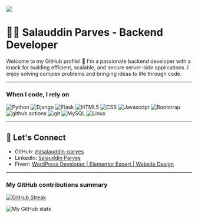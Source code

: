 ![](https://komarev.com/ghpvc/?username=salauddin-parves&color=brightgreen)

# 👨‍💻 Salauddin Parves - Backend Developer  

Welcome to my GitHub profile! 🚀 I'm a passionate backend developer with a knack for building efficient, scalable, and secure server-side applications. I enjoy solving complex problems and bringing ideas to life through code.  

---

<h3>When I code, I rely on</h3>
<p>
   <img alt="Python" src="https://img.shields.io/badge/Python-3776AB?style=flat-square&logo=python&logoColor=white" />
  <img alt="Django" src="https://img.shields.io/badge/-Django-092E20?style=flat-square&logo=django&logoColor=white" />
  <img alt="Flask" src="https://img.shields.io/badge/Flask-000000?style=flat-square&logo=flask&logoColor=white" />
  <img alt="HTML5" src="https://img.shields.io/badge/HTML5-E34F26?style=flat-square&logo=html5&logoColor=white" />
  <img alt="CSS" src="https://img.shields.io/badge/CSS-1572B6?style=flat-square&logo=css&logoColor=white" />
  <img alt="Javascript" src="https://img.shields.io/badge/-javascript-f7df1c?style=flat-square&logo=javascript&logoColor=black" />
  <img alt="Bootstrap" src="https://img.shields.io/badge/-bootstrap-7953b3?style=flat-square&logo=bootstrap&logoColor=white" />
  <img alt="github actions" src="https://img.shields.io/badge/-Github_Actions-2088FF?style=flat-square&logo=github-actions&logoColor=white" />
  <img alt="git" src="https://img.shields.io/badge/-Git-F05032?style=flat-square&logo=git&logoColor=white" />
<!--   <img alt="MongoDB" src="https://img.shields.io/badge/-MongoDB-13aa52?style=flat-square&logo=mongodb&logoColor=white" /> -->
  <img alt="MySQL" src="https://img.shields.io/badge/-MySQL-D71F00?style=flat-square&logo=mysql&logoColor=white" />
  <img alt="Linux" src="https://img.shields.io/badge/-Linux-FCC624?style=flat-square&logo=linux&logoColor=black" />
</p>  

---

## 🚀 Let's Connect  

- GitHub: [@/salauddin-parves](https://github.com//salauddin-parves)  
- LinkedIn: [Salauddin Parves](https://www.linkedin.com/in/salauddinparves/)
- Fiverr: [WordPress Developer | Elementor Expert | Website Design](https://www.fiverr.com/master_parves)

---
<!-- 
<p>If I deserve a little pick-me-up, why not treat me to a cup of coffee/tea? 🥺</p>
<a href="https://www.buymeacoffee.com/your_username" target="_blank"><img src="https://cdn.buymeacoffee.com/buttons/v2/default-red.png" alt="Buy Me A Coffee" width="150" ></a>
-->
<h3>My GitHub contributions summary</h3>

[![GitHub Streak](https://github-readme-streak-stats.herokuapp.com?user=salauddin-parves&theme=dark&ring=FF0000&file=FFFFFF&currStreakNum=FFFFFF&currStreakLabel=FFFFFF&hide_border=true)](https://git.io/streak-stats)

![My GitHub stats](https://github-readme-stats.vercel.app/api?username=salauddin-parves&hide_border=true&show_icons=true&bg_color=151515&title_color=FF0000&icon_color=66FF00&text_bold=false&text_color=ffffff)
